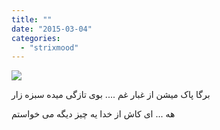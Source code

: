 ```yaml
---
title: ""
date: "2015-03-04"
categories: 
  - "strixmood"
---
```


[![](https://scontent.xx.fbcdn.net/hphotos-xat1/v/t1.0-9/s130x130/1535494_10153095580109618_8944535499216396493_n.jpg?oh=8d7473668ac5300595017adf362acc6b&oe=56370626)](https://www.facebook.com/pahlavanali/photos/a.368285304617.149647.112942619617/10153095580109618/?type=1)

برگا پاک میشن از غبار غم .... بوی تازگی میده سبزه زار

هه ... ای کاش از خدا یه چیز دیگه می خواستم
